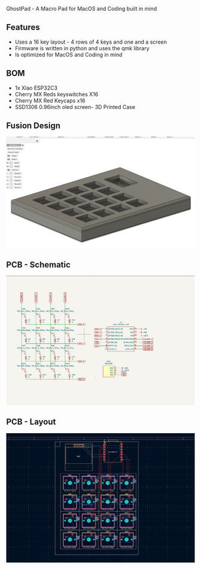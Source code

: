 GhostPad - A Macro Pad for MacOS and Coding built in mind


## Features

- Uses a 16 key layout - 4 rows of 4 keys and one and a screen
- Firmware is written in python and uses the qmk library
- Is optimized for MacOS and Coding in mind


## BOM
- 1x Xiao ESP32C3
- Cherry MX Reds keyswitches X16
- Cherry MX Red Keycaps x16
- SSD1306 0.96inch
 oled screen- 3D Printed Case

## Fusion Design

![alt text](image.png)

## PCB - Schematic

![alt text](image-1.png)

## PCB - Layout

![alt text](image-2.png)
